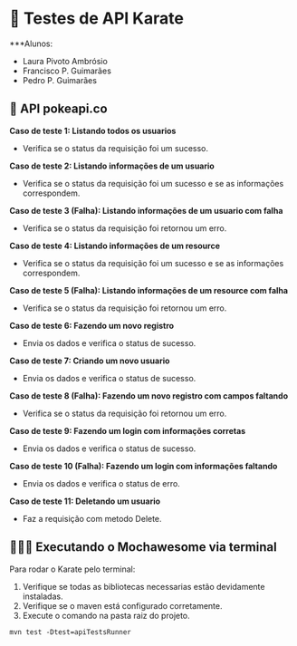 # 💉 Testes de API Karate
***Alunos:
- Laura Pivoto Ambrósio
- Francisco P. Guimarães
- Pedro P. Guimarães
## 🛜 API pokeapi.co
**Caso de teste 1: Listando todos os usuarios**
  - Verifica se o status da requisição foi um sucesso.

**Caso de teste 2: Listando informações de um usuario**
  - Verifica se o status da requisição foi um sucesso e se as informações correspondem.

**Caso de teste 3 (Falha): Listando informações de um usuario com falha**
  - Verifica se o status da requisição foi retornou um erro.

**Caso de teste 4: Listando informações de um resource**
  - Verifica se o status da requisição foi um sucesso e se as informações correspondem.

**Caso de teste 5 (Falha): Listando informações de um resource com falha**
  - Verifica se o status da requisição foi retornou um erro.

**Caso de teste 6: Fazendo um novo registro**
  - Envia os dados e verifica o status de sucesso.

**Caso de teste 7: Criando um novo usuario**
  - Envia os dados e verifica o status de sucesso.

**Caso de teste 8 (Falha): Fazendo um novo registro com campos faltando**
  - Verifica se o status da requisição foi retornou um erro.

**Caso de teste 9: Fazendo um login com informações corretas**
  - Envia os dados e verifica o status de sucesso.

**Caso de teste 10 (Falha): Fazendo um login com informações faltando**
  - Envia os dados e verifica o status de erro.

**Caso de teste 11: Deletando um usuario**
  - Faz a requisição com metodo Delete.
  
## 👨🏻‍💻 Executando o Mochawesome via terminal

Para rodar o Karate pelo terminal:

1. Verifique se todas as bibliotecas necessarias estão devidamente instaladas.
2. Verifique se o maven está configurado corretamente.
3. Execute o comando na pasta raiz do projeto.

```
mvn test -Dtest=apiTestsRunner
```
